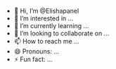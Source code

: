 - 👋 Hi, I’m @Elishapanel
- 👀 I’m interested in ...
- 🌱 I’m currently learning ...
- 💞️ I’m looking to collaborate on ...
- 📫 How to reach me ...
- 😄 Pronouns: ...
- ⚡ Fun fact: ...

<!---
Elishapanel/Elishapanel is a ✨ special ✨ repository because its `README.md` (this file) appears on your GitHub profile.
You can click the Preview link to take a look at your changes.
--->
